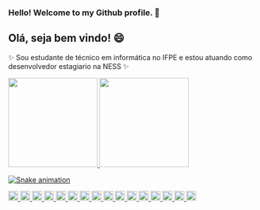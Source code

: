 ### Hello! Welcome to my Github profile. 👋
## Olá, seja bem vindo! 😄

✨ Sou estudante de técnico em informática no IFPE e estou atuando como desenvolvedor estagiario na NESS ✨



<div>
<a href="https://github.com/MatteusSoarees">
<img height="180em" src="https://github-readme-stats.vercel.app/api/top-langs/?username=MatteusSoarees&layout=compact&langs_count=7&theme=dracula"/>
<img height="180em" src="https://github-readme-stats.vercel.app/api?username=MatteusSoarees&show_icons=true&theme=dracula&include_all_commits=true&count_private=true"/>
</div>

  
![Snake animation](https://github.com/MatteusSoarees/MatteusSoarees/blob/output/github-contribution-grid-snake.svg)
  
  
 <i><img height="20" src="https://img.shields.io/badge/HTML-239120?style=for-the-badge&logo=html5&logoColor=white">
 <img height="20" src="https://img.shields.io/badge/CSS-239120?&style=for-the-badge&logo=css3&logoColor=white">
 <img height="20" src="https://img.shields.io/badge/HTML5-E34F26?style=for-the-badge&logo=html5&logoColor=white">
 <img height="20" src="https://img.shields.io/badge/CSS3-1572B6?style=for-the-badge&logo=css3&logoColor=white">
 <img height="20" src="https://img.shields.io/badge/Java-ED8B00?style=for-the-badge&logo=java&logoColor=white">
 <img height="20" src="https://img.shields.io/badge/React-20232A?style=for-the-badge&logo=react&logoColor=61DAFB">
 <img height="20" src="https://img.shields.io/badge/Bootstrap-563D7C?style=for-the-badge&logo=bootstrap&logoColor=white">
 <img height="20" src="https://img.shields.io/badge/Laravel-FF2D20?style=for-the-badge&logo=laravel&logoColor=white">
 <img height="20" src="https://img.shields.io/badge/Flutter-02569B?style=for-the-badge&logo=flutter&logoColor=white">
 <img height="20" src="https://img.shields.io/badge/MySQL-00000F?style=for-the-badge&logo=mysql&logoColor=white">
 <img height="20" src="https://img.shields.io/badge/PostgreSQL-316192?style=for-the-badge&logo=postgresql&logoColor=white">
 <img height="20" src="https://img.shields.io/badge/Microsoft_Excel-217346?style=for-the-badge&logo=microsoft-excel&logoColor=white">
 <img height="20" src="https://img.shields.io/badge/Apache-CA2136?style=for-the-badge&logo=apache&logoColor=white">
 <img height="20" src="https://img.shields.io/badge/Docker-2496ED?style=for-the-badge&logo=docker&logoColor=white">
 <img height="20" src="https://img.shields.io/badge/Git-E34F26?style=for-the-badge&logo=git&logoColor=white">
 <img height="20" src="https://img.shields.io/badge/Windows-017AD7?style=for-the-badge&logo=windows&logoColor=white">

